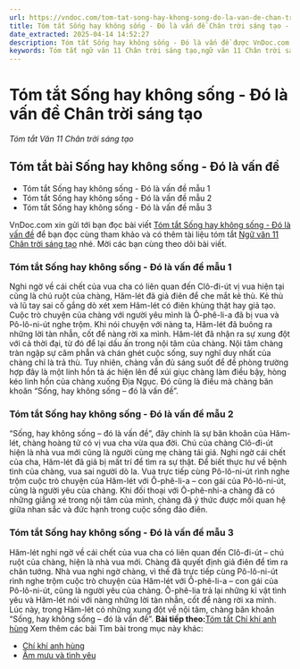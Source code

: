 ```yaml
---
url: https://vndoc.com/tom-tat-song-hay-khong-song-do-la-van-de-chan-troi-sang-tao-305997
title: Tóm tắt Sống hay không sống - Đó là vấn đề Chân trời sáng tạo - Tóm tắt Văn 11 Chân trời sáng tạo - VnDoc.com
date_extracted: 2025-04-14 14:52:27
description: Tóm tắt Sống hay không sống - Đó là vấn đề được VnDoc.com sưu tầm và xin gửi tới bạn đọc cùng tham khảo để có thêm tài liệu học Văn 11 Chân trời sáng tạo nhé.
keywords: Tóm tắt ngữ văn 11 Chân trời sáng tạo,ngữ văn 11 Chân trời sáng tạo,tóm tắt ngữ văn 11,tóm tắt văn 11,tóm tắt ngữ văn 11 chân trời,tóm tắt văn 11 Chân trời sáng tạo,ngữ văn 11,văn 11,tóm tắt văn 11 chân trời,Tóm tắt Sống hay không sống Đó là vấn đề,Tóm tắt bài Sống hay không sống Đó là vấn đề,Tóm tắt ngữ văn 11 chân trời sáng tạo bài Sống hay không sống Đó là vấn đề,Sống hay không sống Đó là vấn đề
---
```


# Tóm tắt Sống hay không sống - Đó là vấn đề Chân trời sáng tạo
 _Tóm tắt Văn 11 Chân trời sáng tạo_
## Tóm tắt bài Sống hay không sống - Đó là vấn đề
  * Tóm tắt Sống hay không sống - Đó là vấn đề mẫu 1
  * Tóm tắt Sống hay không sống - Đó là vấn đề mẫu 2
  * Tóm tắt Sống hay không sống - Đó là vấn đề mẫu 3

VnDoc.com xin gửi tới bạn đọc bài viết [Tóm tắt Sống hay không sống - Đó là vấn đề](<https://vndoc.com/tom-tat-song-hay-khong-song-do-la-van-de-chan-troi-sang-tao-305997>) để bạn đọc cùng tham khảo và có thêm tài liệu tóm tắt [Ngữ văn 11 Chân trời sáng tạo](<https://vndoc.com/ngu-van-11-chan-troi-sang-tao>) nhé. Mời các bạn cùng theo dõi bài viết.
### Tóm tắt Sống hay không sống - Đó là vấn đề mẫu 1
Nghi ngờ về cái chết của vua cha có liên quan đến Clô-đi-út vị vua hiện tại cũng là chú ruột của chàng, Hăm-lét đã giả điên để che mắt kẻ thù. Kẻ thù và lũ tay sai cố gắng dò xét xem Hăm-lét có điên khùng thật hay giả tạo. Cuộc trò chuyện của chàng với người yêu mình là Ô-phê-li-a đã bị vua và Pô-lô-ni-út nghe trộm. Khi nói chuyện với nàng ta, Hăm-lét đã buông ra những lời tàn nhẫn, cốt để nàng rời xa mình. Hăm-lét đã nhận ra sự xung đột với cả thời đại, từ đó để lại dấu ấn trong nội tâm của chàng. Nội tâm chàng tràn ngập sự căm phẫn và chán ghét cuộc sống, suy nghĩ duy nhất của chàng chỉ là trả thù. Tuy nhiên, chàng vẫn đủ sáng suốt để đề phòng trường hợp đây là một linh hồn tà ác hiện lên để xúi giục chàng làm điều bậy, hòng kéo linh hồn của chàng xuống Địa Ngục. Đó cũng là điều mà chàng băn khoăn “Sống, hay không sống – đó là vấn đề”.
### Tóm tắt Sống hay không sống - Đó là vấn đề mẫu 2
“Sống, hay không sống – đó là vấn đề”, đây chính là sự băn khoăn của Hăm-lét, chàng hoàng tử có vị vua cha vừa qua đời. Chú của chàng Clô-đi-út hiện là nhà vua mới cũng là người cùng mẹ chàng tái giá. Nghi ngờ cái chết của cha, Hăm-lét đã giả bị mất trí để tìm ra sự thật. Để biết thực hư về bệnh tình của chàng, vua sai người dò la. Vua trực tiếp cùng Pô-lô-ni-út rình nghe trộm cuộc trò chuyện của Hăm-lét với Ô-phê-li-a – con gái của Pô-lô-ni-út, cũng là người yêu của chàng. Khi đối thoại với Ô-phê-nhi-a chàng đã có những giằng xé trong nội tâm của mình, chàng đã ý thức được mối quan hệ giữa nhan sắc và đức hạnh trong cuộc sống đảo điên.
### Tóm tắt Sống hay không sống - Đó là vấn đề mẫu 3
Hăm-lét nghi ngờ về cái chết của vua cha có liên quan đến Clô-đi-út – chú ruột của chàng, hiện là nhà vua mới. Chàng đã quyết định giả điên để tìm ra chân tướng. Nhà vua nghi ngờ chàng, vì thế đã trực tiếp cùng Pô-lô-ni-út rình nghe trộm cuộc trò chuyện của Hăm-lét với Ô-phê-li-a – con gái của Pô-lô-ni-út, cũng là người yêu của chàng. Ô-phê-lia trả lại những kỉ vật tình yêu và Hăm-lét nói với nàng những lời tàn nhẫn, cốt để nàng rời xa mình. Lúc này, trong Hăm-lét có những xung đột về nội tâm, chàng băn khoăn “Sống, hay không sống – đó là vấn đề”.
**Bài tiếp theo:**[Tóm tắt Chí khí anh hùng](<https://vndoc.com/tom-tat-chi-khi-anh-hung-chan-troi-sang-tao-306002>)
Xem thêm các bài Tìm bài trong mục này khác:
  * [Chí khí anh hùng](</tom-tat-chi-khi-anh-hung-chan-troi-sang-tao-306002>)
  * [Âm mưu và tình yêu](</tom-tat-am-muu-va-tinh-yeu-306006>)

